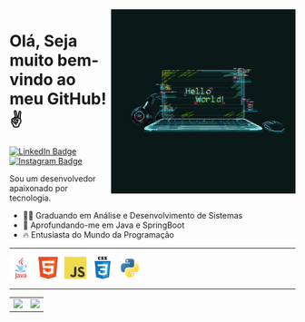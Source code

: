 
<img src = "banner.gif" width = "325px" align = right>

# Olá, Seja muito bem-vindo ao meu GitHub! ✌️
 <div>
    <div id="badges">
  <a href = "https://www.linkedin.com/in/daniel-souza-a3a060225/">
    <img src="https://img.shields.io/badge/LinkedIn-blue?style=for-the-badge&logo=linkedin&logoColor=white" alt="LinkedIn Badge"/>
  <a href = "https://www.instagram.com/dantk9/">
  <img src="https://img.shields.io/badge/Instagram-E4405F?style=for-the-badge&logo=instagram&logoColor=white" alt="Instagram Badge"/>
  </a>
  
  Sou um desenvolvedor apaixonado por tecnologia.
  
  - 👩‍💻 Graduando em Análise e Desenvolvimento de Sistemas
  - 🤍 Aprofundando-me em Java e SpringBoot
  - 🔥 Entusiasta do Mundo da Programação
  
  ---
  
  <div>
  <img src="https://github.com/devicons/devicon/blob/master/icons/java/java-original-wordmark.svg" title="Java" alt="Java" width="40" height="40"/>&nbsp;
  <img src="https://github.com/devicons/devicon/blob/master/icons/html5/html5-original.svg" title="HTML5" alt="HTML" width="40" height="40"/>&nbsp;
  <img src="https://github.com/devicons/devicon/blob/master/icons/javascript/javascript-original.svg" title="JavaScript" alt="JavaScript" width="40" height="40"/>&nbsp;
  <img src="https://raw.githubusercontent.com/devicons/devicon/1119b9f84c0290e0f0b38982099a2bd027a48bf1/icons/css3/css3-original-wordmark.svg" title = "CSS" width="40" height="40"/>&nbsp;
   <img src="https://raw.githubusercontent.com/devicons/devicon/1119b9f84c0290e0f0b38982099a2bd027a48bf1/icons/python/python-original.svg" title = "python" width="40" height="40"/>&nbsp;
  </div>
 
 ---
 
 <table style = border 0px solid;>
 
 <tr>
 <td>
 <div align = "left">
<img height = "200em" src="https://github-readme-stats.vercel.app/api/top-langs/?username=IndrathK&show_icons=true&theme=tokyonight&count_private=true"/>
</td>

<td>
<img height = "200em" src="https://github-readme-stats.vercel.app/api?username=IndrathK&show_icons=true&show_icons=true&theme=tokyonight&count_private=true" />
</td>
</div>
 </tr>
 </table>
 
 
 

